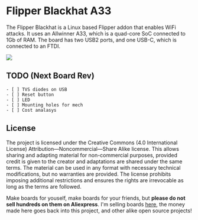 # Flipper Blackhat A33

The Flipper Blackhat is a Linux based Flipper addon that enables WiFi attacks. It uses an Allwinner A33, which is a quad-core SoC connected to 1Gb of RAM. The board has two USB2 ports, and one USB-C, which is connected to an FTDI.

![](img/blackhat3.jpg)

## TODO (Next Board Rev)

    - [ ] TVS diodes on USB
    - [ ] Reset button
    - [ ] LED
    - [ ] Mounting holes for mech
    - [ ] Cost analasys

## License
The project is licensed under the Creative Commons (4.0 International License) Attribution—Noncommercial—Share Alike license. This allows sharing and adapting material for non-commercial purposes, provided credit is given to the creator and adaptations are shared under the same terms. The material can be used in any format with necessary technical modifications, but no warranties are provided. The license prohibits imposing additional restrictions and ensures the rights are irrevocable as long as the terms are followed.

Make boards for youself, make boards for your friends, but **please do not sell hundreds on them on Aliexpress**. I'm selling boards [here](shop.rootkitlabs.com), the money made here goes back into this project, and other alike open source projects!

